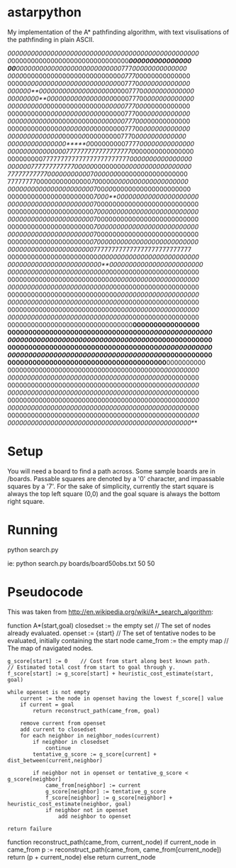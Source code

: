 astarpython
===========

My implementation of the A* pathfinding algorithm, with text visulisations of the pathfinding in plain ASCII.

*0000000000000000000000000000000000000000000000000
0*000000000000000000000000000000***000000000000000
00**000000000000000000000000000*777*00000000000000
0000*0000000000000000000000000*07770*0000000000000
00000*00000000000000000000000*007770*0000000000000
000000**00000000000000000000*0007770*0000000000000
00000000**00000000000000000*000077700*000000000000
0000000000*000000000000000*00000777000*00000000000
00000000000*0000000000000*000000777000*00000000000
000000000000*00000000000*0000000777000*00000000000
0000000000000*000000000*0000000077700*000000000000
00000000000000*00000*0*0000000007770*0000000000000
000000000000000*****0*0000000007777*00000000000000
0000000000000007777777777777777770*000000000000000
000000000777777777777777777777777*0000000000000000
00000077777777777700000*00000000*00000000000000000
7777777777700000000000*7*000000*000000000000000000
7777777700000000000000*70*0000*0000000000000000000
0000000000000000000000*700*00*00000000000000000000
0000000000000000000000*7000**000000000000000000000
0000000000000000000000*700000000000000000000000000
0000000000000000000000*700000000000000000000000000
0000000000000000000000*700000000000000000000000000
0000000000000000000000*700000000000000000000000000
0000000000000000000000*700000000000000000000000000
000000000000000000000*0700000000000000000000000000
0000000000000000000000*777777777777777777777777777
00000000000000000000000*00000000000000000000000000
000000000000000000000000**000000000000000000000000
00000000000000000000000000*00000000000000000000000
00000000000000000000000000*00000000000000000000000
000000000000000000000000000*0000000000000000000000
0000000000000000000000000000*000000000000000000000
00000000000000000000000000000*00000000000000000000
000000000000000000000000000000*0000000000000000000
0000000000000000000000000000000*000000000000000000
00000000000000000000000000000000**0000000000000000
0000000000000000000000000000000000*000000000000000
00000000000000000000000000000000000*00000000000000
000000000000000000000000000000000000*0000000000000
0000000000000000000000000000000000000*000000000000
00000000000000000000000000000000000000**0000000000
0000000000000000000000000000000000000000*000000000
00000000000000000000000000000000000000000*00000000
000000000000000000000000000000000000000000*0000000
0000000000000000000000000000000000000000000*000000
00000000000000000000000000000000000000000000*00000
000000000000000000000000000000000000000000000*0000
0000000000000000000000000000000000000000000000*000
00000000000000000000000000000000000000000000000***


Setup
=======

You will need a board to find a path across. Some sample boards are in /boards. Passable squares are denoted by a '0' character, and impassable squares by a '7'. For the sake of simplicity, currently the start square is always the top left square (0,0) and the goal square is always the bottom right square.

Running
=======

  python search.py <board txt path> <board width> <board height>

ie:
  python search.py boards/board50obs.txt 50 50

Pseudocode
==========

This was taken from http://en.wikipedia.org/wiki/A*_search_algorithm:

function A*(start,goal)
    closedset := the empty set    // The set of nodes already evaluated.
    openset := {start}    // The set of tentative nodes to be evaluated, initially containing the start node
    came_from := the empty map    // The map of navigated nodes.
 
    g_score[start] := 0    // Cost from start along best known path.
    // Estimated total cost from start to goal through y.
    f_score[start] := g_score[start] + heuristic_cost_estimate(start, goal)
 
    while openset is not empty
        current := the node in openset having the lowest f_score[] value
        if current = goal
            return reconstruct_path(came_from, goal)
 
        remove current from openset
        add current to closedset
        for each neighbor in neighbor_nodes(current)
            if neighbor in closedset
                continue
            tentative_g_score := g_score[current] + dist_between(current,neighbor)
 
            if neighbor not in openset or tentative_g_score < g_score[neighbor] 
                came_from[neighbor] := current
                g_score[neighbor] := tentative_g_score
                f_score[neighbor] := g_score[neighbor] + heuristic_cost_estimate(neighbor, goal)
                if neighbor not in openset
                    add neighbor to openset
 
    return failure
 
function reconstruct_path(came_from, current_node)
    if current_node in came_from
        p := reconstruct_path(came_from, came_from[current_node])
        return (p + current_node)
    else
        return current_node



